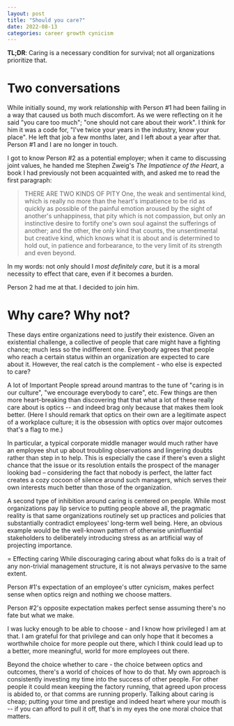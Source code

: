 ```yaml
---
layout: post
title: "Should you care?"
date: 2022-08-13
categories: career growth cynicism
---
```

**TL;DR**: Caring is a necessary condition for survival; not all organizations prioritize that. 

# Two conversations
While initially sound, my work relationship with Person #1 had been failing in a way that caused us both much discomfort. As we were reflecting on it he said "you care too much"; "one should not care about their work". I think for him it was a code for, "I've twice your years in the industry, know your place". He left that job a few months later, and I left about a year after that. Person #1 and I are no longer in touch.

I got to know Person #2 as a potential employer; when it came to discussing joint values, he handed me Stephen Zweig's *The Impatience of the Heart*, a book I had previously not been acquainted with, and asked me to read the first paragraph:

> THERE ARE TWO KINDS OF PITY 
> One, the weak and sentimental kind, which is really no more than the heart's impatience to be rid as quickly as possible of the painful emotion aroused by the sight of another's unhappiness, that pity which is not compassion, but only an instinctive desire to fortify one's own soul against the sufferings of another; and the other, the only kind that counts, the unsentimental but creative kind, which knows what it is about and is determined to hold out, in patience and forbearance, to the very limit of its strength and even beyond.

In my words: not only should I *most definitely care*, but it is a moral necessity to effect that care, even if it becomes a burden.

Person 2 had me at that. I decided to join him.

# Why care? Why not?
These days entire organizations need to justify their existence. Given an existential challenge, a collective of people that care might have a fighting chance; much less so the indifferent one. Everybody agrees that people who reach a certain status within an organization are expected to care about it. However, the real catch is the complement - who else is expected to care?

A lot of Important People spread around mantras to the tune of  "caring is in our culture", "we encourage everybody to care", etc. Few things are then more heart-breaking than discovering that that what a lot of these really care about is optics -- and indeed brag only because that makes them look better. (Here I should remark that optics on their own are a legitimate aspect of a workplace culture; it is the obsession with optics over major outcomes that's a flag to me.)

In particular, a typical corporate middle manager would much rather have an employee shut up about troubling observations and lingering doubts rather than step in to help. This is especially the case if there's even a slight chance that the issue or its resolution entails the prospect of the manager looking bad – considering the fact that nobody is perfect, the latter fact creates a cozy cocoon of silence around such managers, which serves their own interests much better than those  of the organization.

A second type of inhibition around caring is centered on people. While most organizations pay lip service to putting people above all, the pragmatic reality is that same organizations routinely set up practices and policies that substantially contradict employees' long-term well being. Here, an obvious example would be the well-known pattern of otherwise uninfluential stakeholders to deliberately introducing stress as an artificial way of projecting importance.

= Effecting caring
While discouraging caring about what folks do is a trait of any non-trivial management structure, it is not always pervasive to the same extent.

Person #1's expectation of an employee's utter cynicism, makes perfect sense when optics reign and nothing we choose matters.

Person #2's opposite expectation makes perfect sense assuming there's no fate but what we make.

I was lucky enough to be able to choose - and I know how privileged I am at that. I am grateful for that privilege and can only hope that it becomes a worthwhile choice for more people out there, which I think could lead up to a better, more meaningful, world for more employees out there.

Beyond the choice whether to care - the choice between optics and outcomes, there's a world of choices of how to do that. My own approach is consistently investing my time into the success of other people. For other people it could mean keeping the factory running, that agreed upon process is abided to, or that comms are running properly. Talking about caring is cheap; putting your time and prestige and indeed heart where your mouth is -- if you can afford to pull it off, that's in my eyes the one moral choice that matters.
